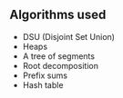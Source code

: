 ## Algorithms used

- DSU (Disjoint Set Union)
- Heaps
- A tree of segments
- Root decomposition
- Prefix sums
- Hash table
